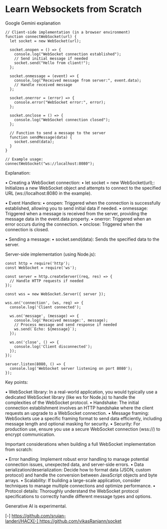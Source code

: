 # Learn Websockets from Scratch

Google Gemini explanation

```
// Client-side implementation (in a browser environment)
function connectWebSocket(url) {
  let socket = new WebSocket(url);

  socket.onopen = () => {
    console.log("WebSocket connection established");
    // Send initial message if needed
    socket.send("Hello from client!");
  };

  socket.onmessage = (event) => {
    console.log("Received message from server:", event.data);
    // Handle received message
  };

  socket.onerror = (error) => {
    console.error("WebSocket error:", error);
  };

  socket.onclose = () => {
    console.log("WebSocket connection closed");
  };

  // Function to send a message to the server
  function sendMessage(data) {
    socket.send(data);
  }
}

// Example usage:
connectWebSocket("ws://localhost:8080");
```

Explanation: 

• Creating a WebSocket connection: 
	• let socket = new WebSocket(url);: Initializes a new WebSocket object and attempts to connect to the specified URL (ws://localhost:8080 in the example). 

• Event Handlers: 
	• onopen: Triggered when the connection is successfully established, allowing you to send initial data if needed. 
	• onmessage: Triggered when a message is received from the server, providing the message data in the event.data property. 
	• onerror: Triggered when an error occurs during the connection. 
	• onclose: Triggered when the connection is closed. 

• Sending a message: 
	• socket.send(data): Sends the specified data to the server. 

Server-side implementation (using Node.js): 
```
const http = require('http');
const WebSocket = require('ws');

const server = http.createServer((req, res) => {
  // Handle HTTP requests if needed
});

const wss = new WebSocket.Server({ server });

wss.on('connection', (ws, req) => {
  console.log('Client connected');

  ws.on('message', (message) => {
    console.log('Received message:', message);
    // Process message and send response if needed
    ws.send(`Echo: ${message}`);
  });

  ws.on('close', () => {
    console.log('Client disconnected');
  });
});

server.listen(8080, () => {
  console.log('WebSocket server listening on port 8080');
});
```

Key points: 

• WebSocket library: In a real-world application, you would typically use a dedicated WebSocket library (like ws for Node.js) to handle the complexities of the WebSocket protocol. 
• Handshake: The initial connection establishment involves an HTTP handshake where the client requests an upgrade to a WebSocket connection. 
• Message framing: WebSockets use a specific framing format to send data efficiently, including message length and optional masking for security. 
• Security: For production use, ensure you use a secure WebSocket connection (wss://) to encrypt communication. 

Important considerations when building a full WebSocket implementation from scratch: 

• Error handling: Implement robust error handling to manage potential connection issues, unexpected data, and server-side errors. 
• Data serialization/deserialization: Decide how to format data (JSON, custom protocol) and handle the conversion between JavaScript objects and byte arrays. 
• Scalability: If building a large-scale application, consider techniques to manage multiple connections and optimize performance. 
• Protocol details: Thoroughly understand the WebSocket protocol specifications to correctly handle different message types and options. 

Generative AI is experimental.

[-] https://github.com/srujan-landeri/HACX[-] https://github.com/vikasRanjann/socket
